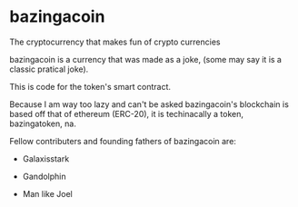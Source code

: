 # bazingacoin
The cryptocurrency that makes fun of crypto currencies

bazingacoin is a currency that was made as a joke, (some may say it is a classic pratical joke).

This is code for the token's smart contract.

Because I am way too lazy and can't be asked bazingacoin's blockchain is based off that of ethereum (ERC-20), it is techinacally a token, bazingatoken, na.

Fellow contributers and founding fathers of bazingacoin are:

- Galaxisstark 

- Gandolphin

- Man like Joel

